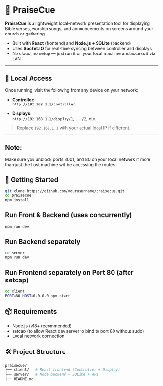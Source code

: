 # 📖 PraiseCue

**PraiseCue** is a lightweight local-network presentation tool for displaying Bible verses, worship songs, and announcements on screens around your church or gathering.

- Built with **React** (frontend) and **Node.js + SQLite** (backend)
- Uses **Socket.IO** for real-time syncing between controller and displays
- No cloud, no setup — just run it on your local machine and access it via LAN

---

## 📍 Local Access

Once running, visit the following from any device on your network:

- **Controller**:  
  `http://192.168.1.1/controller`

- **Displays**:  
  `http://192.168.1.1/display/1`, `.../2`, etc.

> Replace `192.168.1.1` with your actual local IP if different.

---


## Note:
Make sure you unblock ports 3001, and 80 on your local network if more than just the host machine will be accessing the routes

## 🚀 Getting Started

```bash
git clone https://github.com/yourusername/praisecue.git
cd praisecue
npm install
```

## Run Front & Backend (uses concurrently)
```bash
npm run dev
```

## Run Backend separately
```bash
cd server
npm run dev
```

## Run Frontend separately on Port 80 (after setcap)
```bash
cd client
PORT=80 HOST=0.0.0.0 npm start
```

## 📦 Requirements
- Node.js (v18+ recommended)
- setcap (to allow React dev server to bind to port 80 without sudo)
- Local network connection

## 🛠 Project Structure
``` bash
praisecue/
├── client/   # React frontend (Controller + Display)
├── server/   # Node backend + SQLite + API
├── README.md
```
